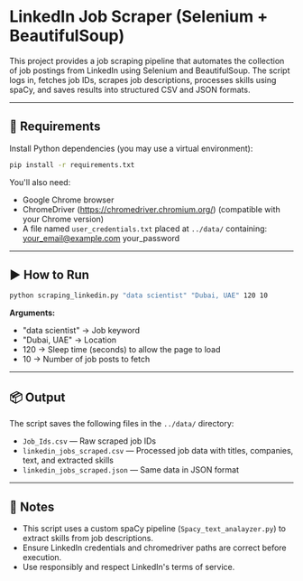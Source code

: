 
# LinkedIn Job Scraper (Selenium + BeautifulSoup)

This project provides a job scraping pipeline that automates the collection of job postings from LinkedIn using Selenium and BeautifulSoup. The script logs in, fetches job IDs, scrapes job descriptions, processes skills using spaCy, and saves results into structured CSV and JSON formats.

---

## 🔧 Requirements

Install Python dependencies (you may use a virtual environment):

```bash
pip install -r requirements.txt
```

You'll also need:
- Google Chrome browser
- ChromeDriver (https://chromedriver.chromium.org/) (compatible with your Chrome version)
- A file named `user_credentials.txt` placed at `../data/` containing:
  your_email@example.com
  your_password

---

## ▶️ How to Run

```bash
python scraping_linkedin.py "data scientist" "Dubai, UAE" 120 10
```

**Arguments:**
- "data scientist" → Job keyword
- "Dubai, UAE" → Location
- 120 → Sleep time (seconds) to allow the page to load
- 10 → Number of job posts to fetch

---

## 📦 Output

The script saves the following files in the `../data/` directory:
- `Job_Ids.csv` — Raw scraped job IDs
- `linkedin_jobs_scraped.csv` — Processed job data with titles, companies, text, and extracted skills
- `linkedin_jobs_scraped.json` — Same data in JSON format

---

## 🧠 Notes

- This script uses a custom spaCy pipeline (`Spacy_text_analayzer.py`) to extract skills from job descriptions.
- Ensure LinkedIn credentials and chromedriver paths are correct before execution.
- Use responsibly and respect LinkedIn's terms of service.


